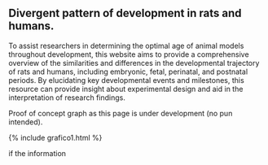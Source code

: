 ## Divergent pattern of development in rats and humans.
To assist researchers in determining the optimal age of animal models throughout development, this website aims to provide a comprehensive overview of the similarities and differences in the developmental trajectory of rats and humans, including embryonic, fetal, perinatal, and postnatal periods. By elucidating key developmental events and milestones, this resource can provide insight about experimental design and aid in the interpretation of research findings.

Proof of concept graph as this page is under development (no pun intended).

{% include grafico1.html %}

if the information 
